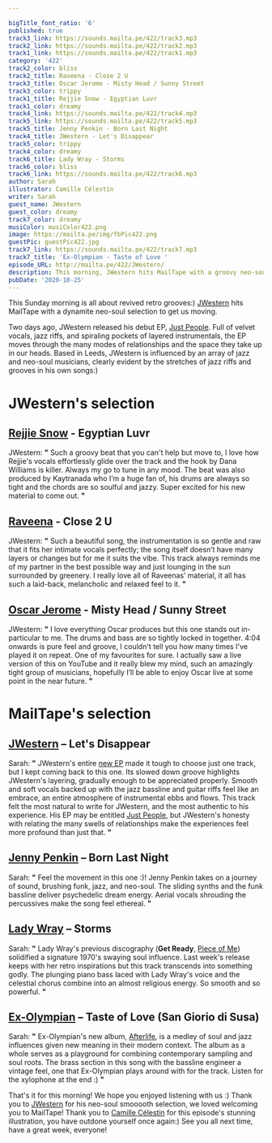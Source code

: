 ```yaml
---

bigTitle_font_ratio: '6'
published: true
track3_link: https://sounds.mailta.pe/422/track3.mp3
track2_link: https://sounds.mailta.pe/422/track2.mp3
track1_link: https://sounds.mailta.pe/422/track1.mp3
category: '422'
track2_color: bliss
track2_title: Raveena - Close 2 U
track3_title: Oscar Jerome - Misty Head / Sunny Street
track3_color: trippy
track1_title: Rejjie Snow - Egyptian Luvr
track1_color: dreamy
track4_link: https://sounds.mailta.pe/422/track4.mp3
track5_link: https://sounds.mailta.pe/422/track5.mp3
track5_title: Jenny Penkin - Born Last Night
track4_title: JWestern - Let's Disappear
track5_color: trippy
track4_color: dreamy
track6_title: Lady Wray - Storms
track6_color: bliss
track6_link: https://sounds.mailta.pe/422/track6.mp3
author: Sarah
illustrator: Camille Célestin
writer: Sarah
guest_name: JWestern
guest_color: dreamy
track7_color: dreamy
musiColor: musiColor422.png
image: https://mailta.pe/img/fbPic422.png
guestPic: guestPic422.jpg
track7_link: https://sounds.mailta.pe/422/track7.mp3
track7_title: 'Ex-Olympian - Taste of Love '
episode_URL: http://mailta.pe/422/JWestern/
description: This morning, JWestern hits MailTape with a groovy neo-soul selection to upstart Sunday morning:) Two days ago, JWestern released his debut EP, **Just People**. Full of velvet vocals, jazz riffs, and spiraling pockets of layered instrumentals, the EP moves through the many modes of relationships and the space they take up in our heads.
pubDate: '2020-10-25'
---
```


This Sunday morning is all about revived retro grooves:) [JWestern](https://jwesternn.bandcamp.com/releases) hits MailTape with a dynamite neo-soul selection to get us moving. 
  
  Two days ago, JWestern released his debut EP, [Just People](https://jwesternn.bandcamp.com/releases). Full of velvet vocals, jazz riffs, and spiraling pockets of layered instrumentals, the EP moves through the many modes of relationships and the space they take up in our heads. Based in Leeds, JWestern is influenced by an array of jazz and neo-soul musicians, clearly evident by the stretches of jazz riffs and grooves in his own songs:)


# JWestern's selection

## [Rejjie Snow](https://rejjiesnow.bandcamp.com/) - Egyptian Luvr
JWestern: **"** Such a groovy beat that you can't help but move to, I love how Rejjie's vocals effortlessly glide over the track and the hook by Dana Williams is killer. Always my go to tune in any mood. The beat was also produced by Kaytranada who I’m a huge fan of, his drums are always so tight and the chords are so soulful and jazzy. Super excited for his new material to come out. **"** 

## [Raveena](https://raveenamusic.bandcamp.com/) - Close 2 U
JWestern: **"** Such a beautiful song, the instrumentation is so gentle and raw that it fits her intimate vocals perfectly; the song itself doesn’t have many layers or changes but for me it suits the vibe. This track always reminds me of my partner in the best possible way and just lounging in the sun surrounded by greenery. I really love all of Raveenas’ material, it all has such a laid-back, melancholic and relaxed feel to it. **"**  

## [Oscar Jerome](https://oscarjerome.bandcamp.com/) - Misty Head / Sunny Street
JWestern: **"** I love everything Oscar produces but this one stands out in-particular to me. The drums and bass are so tightly locked in together. 4:04 onwards is pure feel and groove, I couldn't tell you how many times I've played it on repeat. One of my favourites for sure. I actually saw a live version of this on YouTube and it really blew my mind, such an amazingly tight group of musicians, hopefully I’ll be able to enjoy Oscar live at some point in the near future. **"** 

# MailTape's selection

## [JWestern](https://jwesternn.bandcamp.com/releases) – Let's Disappear
Sarah: **"** JWestern's entire [new EP](https://jwesternn.bandcamp.com/album/just-people-ep) made it tough to choose just one track, but I kept coming back to this one. Its slowed down groove highlights JWestern's layering, gradually enough to be appreciated properly. Smooth and soft vocals backed up with the jazz bassline and guitar riffs feel like an embrace, an entire atmosphere of instrumental ebbs and flows. This track felt the most natural to write for JWestern, and the most authentic to his experience. His EP may be entitled [Just People](https://jwesternn.bandcamp.com/album/just-people-ep), but JWestern's honesty with relating the many swells of relationships make the experiences feel more profound than just that. **"** 

## [Jenny Penkin](https://jennypenkin.bandcamp.com/) – Born Last Night
Sarah: **"** Feel the movement in this one :)! Jenny Penkin takes on a journey of sound, brushing funk, jazz, and neo-soul. The sliding synths and the funk bassline deliver psychedelic dream energy. Aerial vocals shrouding the percussives make the song feel ethereal. **"** 

## [Lady Wray](https://ladywray.bandcamp.com/) – Storms
Sarah: **"** Lady Wray's previous discography (**Get Ready**, [Piece of Me](https://ladywray.bandcamp.com/album/piece-of-me-b-w-come-on-in)) solidified a signature 1970's swaying soul influence. Last week's release keeps with her retro inspirations but this track transcends into something godly. The plunging piano bass laced with Lady Wray's voice and the celestial chorus combine into an almost religious energy. So smooth and so powerful. **"** 

## [Ex-Olympian](https://exolympian.bandcamp.com/) – Taste of Love (San Giorio di Susa)
Sarah: **"** Ex-Olympian's new album, [Afterlife](https://exolympian.bandcamp.com/album/afterlife), is a medley of soul and jazz influences given new meaning in their modern context. The album as a whole serves as a playground for combining contemporary sampling and soul roots. The brass section in this song with the bassline engineer a vintage feel, one that Ex-Olympian plays around with for the track. 
Listen for the xylophone at the end :) **"** 

That's it for this morning! We hope you enjoyed listening with us :) Thank you to [JWestern](https://jwesternn.bandcamp.com/releases) for his neo-soul smooooth selection, we loved welcoming you to MailTape! Thank you to [Camille Célestin](https://camillecelestin.com/) for this episode's stunning illustration, you have outdone yourself once again:) See you all next time, have a great week, everyone!
